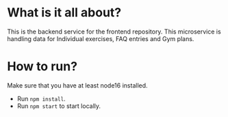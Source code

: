 # What is it all about?
This is the backend service for the frontend repository. This microservice is handling data for Individual exercises, FAQ entries and Gym plans.

# How to run?
Make sure that you have at least node16 installed. 

- Run `npm install`.
- Run `npm start` to start locally.
